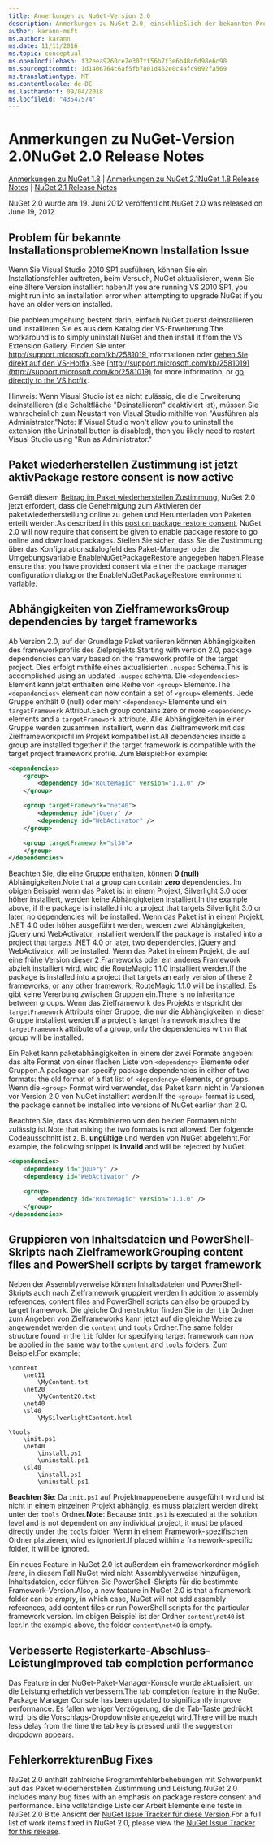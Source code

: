 ```yaml
---
title: Anmerkungen zu NuGet-Version 2.0
description: Anmerkungen zu NuGet 2.0, einschließlich der bekannten Probleme, Fehlerkorrekturen, hinzugefügter Features und DCRs.
author: karann-msft
ms.author: karann
ms.date: 11/11/2016
ms.topic: conceptual
ms.openlocfilehash: f32eea9260ce7e307ff56b7f3e6b48c6d98e6c90
ms.sourcegitcommit: 1d1406764c6af5fb7801d462e0c4afc9092fa569
ms.translationtype: MT
ms.contentlocale: de-DE
ms.lasthandoff: 09/04/2018
ms.locfileid: "43547574"
---
```

# <a name="nuget-20-release-notes"></a><span data-ttu-id="cc84f-103">Anmerkungen zu NuGet-Version 2.0</span><span class="sxs-lookup"><span data-stu-id="cc84f-103">NuGet 2.0 Release Notes</span></span>

<span data-ttu-id="cc84f-104">[Anmerkungen zu NuGet 1.8](../release-notes/nuget-1.8.md) | [Anmerkungen zu NuGet 2.1](../release-notes/nuget-2.1.md)</span><span class="sxs-lookup"><span data-stu-id="cc84f-104">[NuGet 1.8 Release Notes](../release-notes/nuget-1.8.md) | [NuGet 2.1 Release Notes](../release-notes/nuget-2.1.md)</span></span>

<span data-ttu-id="cc84f-105">NuGet 2.0 wurde am 19. Juni 2012 veröffentlicht.</span><span class="sxs-lookup"><span data-stu-id="cc84f-105">NuGet 2.0 was released on June 19, 2012.</span></span>

## <a name="known-installation-issue"></a><span data-ttu-id="cc84f-106">Problem für bekannte Installationsprobleme</span><span class="sxs-lookup"><span data-stu-id="cc84f-106">Known Installation Issue</span></span>
<span data-ttu-id="cc84f-107">Wenn Sie Visual Studio 2010 SP1 ausführen, können Sie ein Installationsfehler auftreten, beim Versuch, NuGet aktualisieren, wenn Sie eine ältere Version installiert haben.</span><span class="sxs-lookup"><span data-stu-id="cc84f-107">If you are running VS 2010 SP1, you might run into an installation error when attempting to upgrade NuGet if you have an older version installed.</span></span>

<span data-ttu-id="cc84f-108">Die problemumgehung besteht darin, einfach NuGet zuerst deinstallieren und installieren Sie es aus dem Katalog der VS-Erweiterung.</span><span class="sxs-lookup"><span data-stu-id="cc84f-108">The workaround is to simply uninstall NuGet and then install it from the VS Extension Gallery.</span></span>  <span data-ttu-id="cc84f-109">Finden Sie unter [ http://support.microsoft.com/kb/2581019 ](http://support.microsoft.com/kb/2581019) Informationen oder [gehen Sie direkt auf den VS-Hotfix](http://bit.ly/vsixcertfix).</span><span class="sxs-lookup"><span data-stu-id="cc84f-109">See [http://support.microsoft.com/kb/2581019](http://support.microsoft.com/kb/2581019) for more information, or [go directly to the VS hotfix](http://bit.ly/vsixcertfix).</span></span>

<span data-ttu-id="cc84f-110">Hinweis: Wenn Visual Studio ist es nicht zulässig, die die Erweiterung deinstallieren (die Schaltfläche "Deinstallieren" deaktiviert ist), müssen Sie wahrscheinlich zum Neustart von Visual Studio mithilfe von "Ausführen als Administrator."</span><span class="sxs-lookup"><span data-stu-id="cc84f-110">Note: If Visual Studio won't allow you to uninstall the extension (the Uninstall button is disabled), then you likely need to restart Visual Studio using "Run as Administrator."</span></span>

## <a name="package-restore-consent-is-now-active"></a><span data-ttu-id="cc84f-111">Paket wiederherstellen Zustimmung ist jetzt aktiv</span><span class="sxs-lookup"><span data-stu-id="cc84f-111">Package restore consent is now active</span></span>

<span data-ttu-id="cc84f-112">Gemäß diesem [Beitrag im Paket wiederherstellen Zustimmung](http://blog.nuget.org/20120518/package-restore-and-consent.html), NuGet 2.0 jetzt erfordert, dass die Genehmigung zum Aktivieren der paketwiederherstellung online zu gehen und Herunterladen von Paketen erteilt werden.</span><span class="sxs-lookup"><span data-stu-id="cc84f-112">As described in this [post on package restore consent](http://blog.nuget.org/20120518/package-restore-and-consent.html), NuGet 2.0 will now require that consent be given to enable package restore to go online and download packages.</span></span> <span data-ttu-id="cc84f-113">Stellen Sie sicher, dass Sie die Zustimmung über das Konfigurationsdialogfeld des Paket-Manager oder die Umgebungsvariable EnableNuGetPackageRestore angegeben haben.</span><span class="sxs-lookup"><span data-stu-id="cc84f-113">Please ensure that you have provided consent via either the package manager configuration dialog or the EnableNuGetPackageRestore environment variable.</span></span>

## <a name="group-dependencies-by-target-frameworks"></a><span data-ttu-id="cc84f-114">Abhängigkeiten von Zielframeworks</span><span class="sxs-lookup"><span data-stu-id="cc84f-114">Group dependencies by target frameworks</span></span>

<span data-ttu-id="cc84f-115">Ab Version 2.0, auf der Grundlage Paket variieren können Abhängigkeiten des frameworkprofils des Zielprojekts.</span><span class="sxs-lookup"><span data-stu-id="cc84f-115">Starting with version 2.0, package dependencies can vary based on the framework profile of the target project.</span></span> <span data-ttu-id="cc84f-116">Dies erfolgt mithilfe eines aktualisierten `.nuspec` Schema.</span><span class="sxs-lookup"><span data-stu-id="cc84f-116">This is accomplished using an updated `.nuspec` schema.</span></span> <span data-ttu-id="cc84f-117">Die `<dependencies>` Element kann jetzt enthalten eine Reihe von `<group>` Elemente.</span><span class="sxs-lookup"><span data-stu-id="cc84f-117">The `<dependencies>` element can now contain a set of `<group>` elements.</span></span> <span data-ttu-id="cc84f-118">Jede Gruppe enthält 0 (null) oder mehr `<dependency>` Elemente und ein `targetFramework` Attribut.</span><span class="sxs-lookup"><span data-stu-id="cc84f-118">Each group contains zero or more `<dependency>` elements and a `targetFramework` attribute.</span></span> <span data-ttu-id="cc84f-119">Alle Abhängigkeiten in einer Gruppe werden zusammen installiert, wenn das Zielframework mit das Zielframeworkprofil im Projekt kompatibel ist.</span><span class="sxs-lookup"><span data-stu-id="cc84f-119">All dependencies inside a group are installed together if the target framework is compatible with the target project framework profile.</span></span> <span data-ttu-id="cc84f-120">Zum Beispiel:</span><span class="sxs-lookup"><span data-stu-id="cc84f-120">For example:</span></span>

```xml
<dependencies>
    <group>
        <dependency id="RouteMagic" version="1.1.0" />
    </group>

    <group targetFramework="net40">
        <dependency id="jQuery" />
        <dependency id="WebActivator" />
    </group>

    <group targetFramework="sl30">
    </group>
</dependencies>
```

<span data-ttu-id="cc84f-121">Beachten Sie, die eine Gruppe enthalten, können **0 (null)** Abhängigkeiten.</span><span class="sxs-lookup"><span data-stu-id="cc84f-121">Note that a group can contain **zero** dependencies.</span></span> <span data-ttu-id="cc84f-122">Im obigen Beispiel wenn das Paket ist in einem Projekt, Silverlight 3.0 oder höher installiert, werden keine Abhängigkeiten installiert.</span><span class="sxs-lookup"><span data-stu-id="cc84f-122">In the example above, if the package is installed into a project that targets Silverlight 3.0 or later, no dependencies will be installed.</span></span> <span data-ttu-id="cc84f-123">Wenn das Paket ist in einem Projekt, .NET 4.0 oder höher ausgeführt werden, werden zwei Abhängigkeiten, jQuery und WebActivator, installiert werden.</span><span class="sxs-lookup"><span data-stu-id="cc84f-123">If the package is installed into a project that targets .NET 4.0 or later, two dependencies, jQuery and WebActivator, will be installed.</span></span>  <span data-ttu-id="cc84f-124">Wenn das Paket in einem Projekt, die auf eine frühe Version dieser 2 Frameworks oder ein anderes Framework abzielt installiert wird, wird die RouteMagic 1.1.0 installiert werden.</span><span class="sxs-lookup"><span data-stu-id="cc84f-124">If the package is installed into a project that targets an early version of these 2 frameworks, or any other framework, RouteMagic 1.1.0 will be installed.</span></span> <span data-ttu-id="cc84f-125">Es gibt keine Vererbung zwischen Gruppen ein.</span><span class="sxs-lookup"><span data-stu-id="cc84f-125">There is no inheritance between groups.</span></span> <span data-ttu-id="cc84f-126">Wenn das Zielframework des Projekts entspricht der `targetFramework` Attributs einer Gruppe, die nur die Abhängigkeiten in dieser Gruppe installiert werden.</span><span class="sxs-lookup"><span data-stu-id="cc84f-126">If a project's target framework matches the `targetFramework` attribute of a group, only the dependencies within that group will be installed.</span></span>

<span data-ttu-id="cc84f-127">Ein Paket kann paketabhängigkeiten in einem der zwei Formate angeben: das alte Format von einer flachen Liste von `<dependency>` Elemente oder Gruppen.</span><span class="sxs-lookup"><span data-stu-id="cc84f-127">A package can specify package dependencies in either of two formats: the old format of a flat list of `<dependency>` elements, or groups.</span></span> <span data-ttu-id="cc84f-128">Wenn die `<group>` Format wird verwendet, das Paket kann nicht in Versionen vor Version 2.0 von NuGet installiert werden.</span><span class="sxs-lookup"><span data-stu-id="cc84f-128">If the `<group>` format is used, the package cannot be installed into versions of NuGet earlier than 2.0.</span></span>

<span data-ttu-id="cc84f-129">Beachten Sie, dass das Kombinieren von den beiden Formaten nicht zulässig ist.</span><span class="sxs-lookup"><span data-stu-id="cc84f-129">Note that mixing the two formats is not allowed.</span></span> <span data-ttu-id="cc84f-130">Der folgende Codeausschnitt ist z. B. **ungültige** und werden von NuGet abgelehnt.</span><span class="sxs-lookup"><span data-stu-id="cc84f-130">For example, the following snippet is **invalid** and will be rejected by NuGet.</span></span>

```xml
<dependencies>
    <dependency id="jQuery" />
    <dependency id="WebActivator" />

    <group>
        <dependency id="RouteMagic" version="1.1.0" />
    </group>
</dependencies>
```

## <a name="grouping-content-files-and-powershell-scripts-by-target-framework"></a><span data-ttu-id="cc84f-131">Gruppieren von Inhaltsdateien und PowerShell-Skripts nach Zielframework</span><span class="sxs-lookup"><span data-stu-id="cc84f-131">Grouping content files and PowerShell scripts by target framework</span></span>

<span data-ttu-id="cc84f-132">Neben der Assemblyverweise können Inhaltsdateien und PowerShell-Skripts auch nach Zielframework gruppiert werden.</span><span class="sxs-lookup"><span data-stu-id="cc84f-132">In addition to assembly references, content files and PowerShell scripts can also be grouped by target framework.</span></span> <span data-ttu-id="cc84f-133">Die gleiche Ordnerstruktur finden Sie in der `lib` Ordner zum Angeben von Zielframeworks kann jetzt auf die gleiche Weise zu angewendet werden die `content` und `tools` Ordner.</span><span class="sxs-lookup"><span data-stu-id="cc84f-133">The same folder structure found in the `lib` folder for specifying target framework can  now be applied in the same way to the `content` and `tools` folders.</span></span> <span data-ttu-id="cc84f-134">Zum Beispiel:</span><span class="sxs-lookup"><span data-stu-id="cc84f-134">For example:</span></span>

    \content
        \net11
            \MyContent.txt
        \net20
            \MyContent20.txt
        \net40
        \sl40
            \MySilverlightContent.html

    \tools
        \init.ps1
        \net40
            \install.ps1
            \uninstall.ps1
        \sl40
            \install.ps1
            \uninstall.ps1

<span data-ttu-id="cc84f-135">**Beachten Sie**: Da `init.ps1` auf Projektmappenebene ausgeführt wird und ist nicht in einem einzelnen Projekt abhängig, es muss platziert werden direkt unter der `tools` Ordner.</span><span class="sxs-lookup"><span data-stu-id="cc84f-135">**Note**: Because `init.ps1` is executed at the solution level and is not dependent on any individual project, it must be placed directly under the `tools` folder.</span></span> <span data-ttu-id="cc84f-136">Wenn in einem Framework-spezifischen Ordner platzieren, wird es ignoriert.</span><span class="sxs-lookup"><span data-stu-id="cc84f-136">If placed within a framework-specific folder, it will be ignored.</span></span>

<span data-ttu-id="cc84f-137">Ein neues Feature in NuGet 2.0 ist außerdem ein frameworkordner möglich *leere*, in diesem Fall NuGet wird nicht Assemblyverweise hinzufügen, Inhaltsdateien, oder führen Sie PowerShell-Skripts für die bestimmte Framework-Version.</span><span class="sxs-lookup"><span data-stu-id="cc84f-137">Also, a new feature in NuGet 2.0 is that a framework folder can be *empty*, in which case, NuGet will not add assembly references, add content files or run  PowerShell scripts for the particular framework version.</span></span> <span data-ttu-id="cc84f-138">Im obigen Beispiel ist der Ordner `content\net40` ist leer.</span><span class="sxs-lookup"><span data-stu-id="cc84f-138">In the example above, the folder `content\net40` is empty.</span></span>

## <a name="improved-tab-completion-performance"></a><span data-ttu-id="cc84f-139">Verbesserte Registerkarte-Abschluss-Leistung</span><span class="sxs-lookup"><span data-stu-id="cc84f-139">Improved tab completion performance</span></span>
<span data-ttu-id="cc84f-140">Das Feature in der NuGet-Paket-Manager-Konsole wurde aktualisiert, um die Leistung erheblich verbessern.</span><span class="sxs-lookup"><span data-stu-id="cc84f-140">The tab completion feature in the NuGet Package Manager Console has been updated to significantly improve performance.</span></span> <span data-ttu-id="cc84f-141">Es fallen weniger Verzögerung, die die Tab-Taste gedrückt wird, bis die Vorschlags-Dropdownliste angezeigt wird.</span><span class="sxs-lookup"><span data-stu-id="cc84f-141">There will be much less delay from the time the tab key is pressed until the suggestion dropdown appears.</span></span>

## <a name="bug-fixes"></a><span data-ttu-id="cc84f-142">Fehlerkorrekturen</span><span class="sxs-lookup"><span data-stu-id="cc84f-142">Bug Fixes</span></span>
<span data-ttu-id="cc84f-143">NuGet 2.0 enthält zahlreiche Programmfehlerbehebungen mit Schwerpunkt auf das Paket wiederherstellen Zustimmung und Leistung.</span><span class="sxs-lookup"><span data-stu-id="cc84f-143">NuGet 2.0 includes many bug fixes with an emphasis on package restore consent and performance.</span></span>
<span data-ttu-id="cc84f-144">Eine vollständige Liste der Arbeit Elemente eine feste in NuGet 2.0 Bitte Ansicht der [NuGet Issue Tracker für diese Version](http://nuget.codeplex.com/workitem/list/advanced?keyword=&status=Closed&type=All&priority=All&release=NuGet%202.0&assignedTo=All&component=All&sortField=Votes&sortDirection=Descending&page=0).</span><span class="sxs-lookup"><span data-stu-id="cc84f-144">For a full list of work items fixed in NuGet 2.0, please view the [NuGet Issue Tracker for this release](http://nuget.codeplex.com/workitem/list/advanced?keyword=&status=Closed&type=All&priority=All&release=NuGet%202.0&assignedTo=All&component=All&sortField=Votes&sortDirection=Descending&page=0).</span></span>
